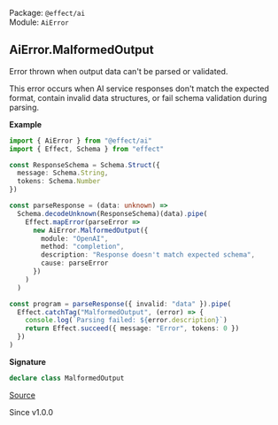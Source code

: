 Package: `@effect/ai`<br />
Module: `AiError`<br />

## AiError.MalformedOutput

Error thrown when output data can't be parsed or validated.

This error occurs when AI service responses don't match the expected format,
contain invalid data structures, or fail schema validation during parsing.

**Example**

```ts
import { AiError } from "@effect/ai"
import { Effect, Schema } from "effect"

const ResponseSchema = Schema.Struct({
  message: Schema.String,
  tokens: Schema.Number
})

const parseResponse = (data: unknown) =>
  Schema.decodeUnknown(ResponseSchema)(data).pipe(
    Effect.mapError(parseError =>
      new AiError.MalformedOutput({
        module: "OpenAI",
        method: "completion",
        description: "Response doesn't match expected schema",
        cause: parseError
      })
    )
  )

const program = parseResponse({ invalid: "data" }).pipe(
  Effect.catchTag("MalformedOutput", (error) => {
    console.log(`Parsing failed: ${error.description}`)
    return Effect.succeed({ message: "Error", tokens: 0 })
  })
)
```

**Signature**

```ts
declare class MalformedOutput
```

[Source](https://github.com/Effect-TS/effect/tree/main/packages/ai/ai/src/AiError.ts#L537)

Since v1.0.0
